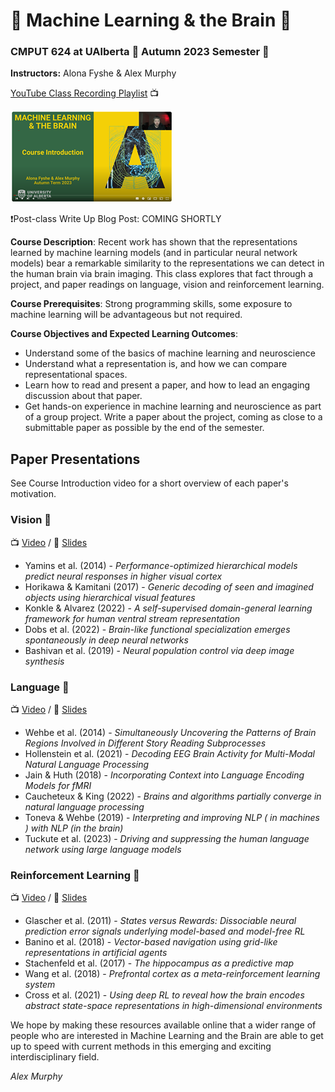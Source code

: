 # 🤖 Machine Learning & the Brain 🧠
### CMPUT 624 at UAlberta 🏫 Autumn 2023 Semester 🍁

**Instructors:** Alona Fyshe & Alex Murphy

[YouTube Class Recording Playlist](https://www.youtube.com/playlist?list=PLd84JoQefmk46BRMKi0ZUaRAgw9_hBIO9) 📺

[![Video](https://github.com/Alxmrphi/ml_and_brain_2023/blob/main/CourseIntroScreenshot.png)](https://www.youtube.com/watch?v=cUKrp5cKxN4&list=PLd84JoQefmk46BRMKi0ZUaRAgw9_hBIO9&index=1&t=9s)

❗Post-class Write Up Blog Post: COMING SHORTLY

**Course Description**: Recent work has shown that the representations learned by machine
learning models (and in particular neural network models) bear a remarkable similarity to the
representations we can detect in the human brain via brain imaging. This class explores that
fact through a project, and paper readings on language, vision and reinforcement learning.

**Course Prerequisites**: Strong programming skills, some exposure to machine learning will
be advantageous but not required.

**Course Objectives and Expected Learning Outcomes**:
* Understand some of the basics of machine learning and neuroscience
* Understand what a representation is, and how we can compare representational
spaces.
* Learn how to read and present a paper, and how to lead an engaging discussion
about that paper.
* Get hands-on experience in machine learning and neuroscience as part of a group
project.
   Write a paper about the project, coming as close to a submittable paper as possible
by the end of the semester.

## Paper Presentations
See Course Introduction video for a short overview of each paper's motivation.
### Vision 👀
📺 [Video](https://www.youtube.com/watch?v=fUfgV7JqTOE) / 📖 [Slides](https://github.com/Alxmrphi/ml_and_brain_2023/blob/main/Vision_Slides.pdf)
* Yamins et al. (2014) - _Performance-optimized hierarchical models predict neural responses in higher visual cortex_
* Horikawa & Kamitani (2017) - _Generic decoding of seen and imagined objects using hierarchical visual features_
* Konkle & Alvarez (2022) - _A self-supervised domain-general learning framework for human ventral stream representation_
* Dobs et al. (2022) - _Brain-like functional specialization emerges spontaneously in deep neural networks_
* Bashivan et al. (2019) -  _Neural population control via deep image synthesis_

### Language 💬
📺 [Video](https://www.youtube.com/watch?v=_cPQosyvy1g) / 📖 [Slides](https://github.com/Alxmrphi/ml_and_brain_2023/blob/main/Language_Slides.pdf)
* Wehbe et al. (2014) - _Simultaneously Uncovering the Patterns of Brain Regions Involved in Different Story Reading Subprocesses_
* Hollenstein et al. (2021) - _Decoding EEG Brain Activity for Multi-Modal Natural Language Processing_
* Jain & Huth (2018) - _Incorporating Context into Language Encoding Models for fMRI_
* Caucheteux & King (2022) - _Brains and algorithms partially converge in natural language processing_
* Toneva & Wehbe (2019) - _Interpreting and improving NLP ( in machines ) with NLP (in the brain)_
* Tuckute et al. (2023) - _Driving and suppressing the human language network using large language models_

### Reinforcement Learning 🤖
📺 [Video](https://www.youtube.com/watch?v=E1kmZvzvkfM) / 📖 [Slides](https://github.com/Alxmrphi/ml_and_brain_2023/blob/main/RL_Slides.pdf)
* Glascher et al. (2011) - _States versus Rewards: Dissociable neural prediction error signals underlying model-based and model-free RL_
* Banino et al. (2018) - _Vector-based navigation using grid-like representations in artificial agents_
* Stachenfeld et al. (2017) - _The hippocampus as a predictive map_
* Wang et al. (2018) - _Prefrontal cortex as a meta-reinforcement learning system_
* Cross et al. (2021) - _Using deep RL to reveal how the brain encodes abstract state-space representations in high-dimensional environments_

We hope by making these resources available online that a wider range of people who are interested in Machine Learning and the Brain are able to get up to speed with current methods in this emerging and exciting interdisciplinary field.

_Alex Murphy_

